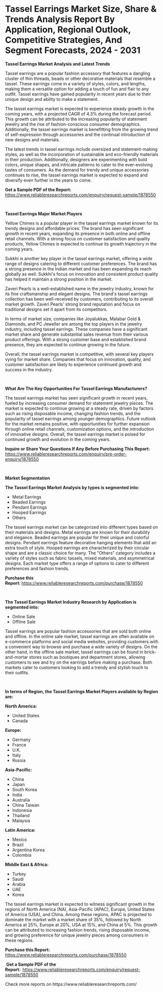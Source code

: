 <p><h1>Tassel Earrings Market Size, Share & Trends Analysis Report By Application, Regional Outlook, Competitive Strategies, And Segment Forecasts, 2024 - 2031</h1></p><p><strong>Tassel Earrings Market Analysis and Latest Trends</strong></p>
<p><p>Tassel earrings are a popular fashion accessory that features a dangling cluster of thin threads, beads or other decorative materials that resemble a tassel. These earrings come in a variety of styles, colors, and lengths, making them a versatile option for adding a touch of fun and flair to any outfit. Tassel earrings have gained popularity in recent years due to their unique design and ability to make a statement.</p><p>The tassel earrings market is expected to experience steady growth in the coming years, with a projected CAGR of 4.3% during the forecast period. This growth can be attributed to the increasing popularity of statement jewelry and the rise of fashion-conscious consumer demographics. Additionally, the tassel earrings market is benefitting from the growing trend of self-expression through accessories and the continual introduction of new designs and materials.</p><p>The latest trends in tassel earrings include oversized and statement-making styles, as well as the incorporation of sustainable and eco-friendly materials in their production. Additionally, designers are experimenting with bold colors, unique shapes, and intricate patterns to cater to the ever-evolving tastes of consumers. As the demand for trendy and unique accessories continues to rise, the tassel earrings market is expected to expand and diversify even further in the years to come.</p></p>
<p><strong>Get a Sample PDF of the Report:&nbsp;</strong> <a href="https://www.reliableresearchreports.com/enquiry/request-sample/1878550">https://www.reliableresearchreports.com/enquiry/request-sample/1878550</a></p>
<p>&nbsp;</p>
<p><strong>Tassel Earrings Major Market Players</strong></p>
<p><p>Yellow Chimes is a popular player in the tassel earrings market known for its trendy designs and affordable prices. The brand has seen significant growth in recent years, expanding its presence in both online and offline retail channels. With a strong focus on customer satisfaction and quality products, Yellow Chimes is expected to continue its growth trajectory in the coming years.</p><p>Sukkhi is another key player in the tassel earrings market, offering a wide range of designs catering to different customer preferences. The brand has a strong presence in the Indian market and has been expanding its reach globally as well. Sukkhi's focus on innovation and consistent product quality has helped it maintain a strong position in the market.</p><p>Zaveri Pearls is a well-established name in the jewelry industry, known for its fine craftsmanship and elegant designs. The brand's tassel earrings collection has been well-received by customers, contributing to its overall market growth. Zaveri Pearls' strong brand reputation and focus on traditional designs set it apart from its competitors.</p><p>In terms of market size, companies like Joyalukkas, Malabar Gold & Diamonds, and PC Jeweller are among the top players in the jewelry industry, including tassel earrings. These companies have a significant market share and generate substantial sales revenue from their various product offerings. With a strong customer base and established brand presence, they are expected to continue growing in the future.</p><p>Overall, the tassel earrings market is competitive, with several key players vying for market share. Companies that focus on innovation, quality, and customer satisfaction are likely to experience continued growth and success in the industry.</p></p>
<p>&nbsp;</p>
<p><strong>What Are The Key Opportunities For Tassel Earrings Manufacturers?</strong></p>
<p><p>The tassel earrings market has seen significant growth in recent years, fueled by increasing consumer demand for statement jewelry pieces. The market is expected to continue growing at a steady rate, driven by factors such as rising disposable income, changing fashion trends, and the popularity of tassel earrings among younger demographics. Future outlook for the market remains positive, with opportunities for further expansion through online retail channels, customization options, and the introduction of innovative designs. Overall, the tassel earrings market is poised for continued growth and evolution in the coming years.</p></p>
<p><strong>Inquire or Share Your Questions If Any Before Purchasing This Report:</strong> <a href="https://www.reliableresearchreports.com/enquiry/pre-order-enquiry/1878550">https://www.reliableresearchreports.com/enquiry/pre-order-enquiry/1878550</a></p>
<p>&nbsp;</p>
<p><strong>Market Segmentation</strong></p>
<p><strong>The Tassel Earrings Market Analysis by types is segmented into:</strong></p>
<p><ul><li>Metal Earrings</li><li>Beaded Earrings</li><li>Pendant Earrings</li><li>Hooped Earrings</li><li>Others</li></ul></p>
<p><p>The tassel earrings market can be categorized into different types based on their materials and designs. Metal earrings are known for their durability and elegance. Beaded earrings are popular for their unique and colorful designs. Pendant earrings feature decorative hanging elements that add an extra touch of style. Hooped earrings are characterized by their circular shape and are a classic choice for many. The "Others" category includes a variety of styles such as fabric tassels, mixed materials, and asymmetrical designs. Each market type offers a range of options to cater to different preferences and fashion trends.</p></p>
<p><strong>Purchase this Report:&nbsp;</strong><a href="https://www.reliableresearchreports.com/purchase/1878550">https://www.reliableresearchreports.com/purchase/1878550</a></p>
<p>&nbsp;</p>
<p><strong>The Tassel Earrings Market Industry Research by Application is segmented into:</strong></p>
<p><ul><li>Online Sale</li><li>Offline Sale</li></ul></p>
<p><p>Tassel earrings are popular fashion accessories that are sold both online and offline. In the online sale market, tassel earrings are often available on e-commerce platforms and social media websites, providing customers with a convenient way to browse and purchase a wide variety of designs. On the other hand, in the offline sale market, tassel earrings can be found in brick-and-mortar stores such as boutiques and department stores, allowing customers to see and try on the earrings before making a purchase. Both markets cater to customers looking to add a trendy and stylish touch to their outfits.</p></p>
<p>&nbsp;</p>
<p><strong>In terms of Region, the Tassel Earrings Market Players available by Region are:</strong></p>
<p>
    <p> <strong> North America: </strong>
        <ul>
            <li>United States</li>
            <li>Canada</li>
        </ul>
        </p> 
    <p> <strong> Europe: </strong>
        <ul>
            <li>Germany</li>
            <li>France</li>
            <li>U.K.</li>
            <li>Italy</li>
            <li>Russia</li>
        </ul>
        </p> 
    <p> <strong> Asia-Pacific: </strong>
        <ul>
            <li>China</li>
            <li>Japan</li>
            <li>South Korea</li>
            <li>India</li>
            <li>Australia</li>
            <li>China Taiwan</li>
            <li>Indonesia</li>
            <li>Thailand</li>
            <li>Malaysia</li>
        </ul>
        </p> 
    <p> <strong> Latin America: </strong>
        <ul>
            <li>Mexico</li>
            <li>Brazil</li>
            <li>Argentina Korea</li>
            <li>Colombia</li>
        </ul>
        </p> 
    <p> <strong> Middle East & Africa: </strong>
        <ul>
            <li>Turkey</li>
            <li>Saudi</li>
            <li>Arabia</li>
            <li>UAE</li>
            <li>Korea</li>
        </ul>
    </p>
    </p>
<p><p>The tassel earrings market is expected to witness significant growth in the regions of North America (NA), Asia-Pacific (APAC), Europe, United States of America (USA), and China. Among these regions, APAC is projected to dominate the market with a market share of 35%, followed by North America at 25%, Europe at 20%, USA at 15%, and China at 5%. This growth can be attributed to increasing fashion trends, rising disposable income, and growing preference for unique jewelry pieces among consumers in these regions.</p></p>
<p><strong>Purchase this Report: </strong><a href="https://www.reliableresearchreports.com/purchase/1878550">https://www.reliableresearchreports.com/purchase/1878550</a></p>
<p>&nbsp;<strong>Get a Sample PDF of the Report:&nbsp;&nbsp;</strong><a href="https://www.reliableresearchreports.com/enquiry/request-sample/1878550">https://www.reliableresearchreports.com/enquiry/request-sample/1878550</a></p>
<p><strong></strong></p>
<p>Check more reports on https://www.reliableresearchreports.com/</p>